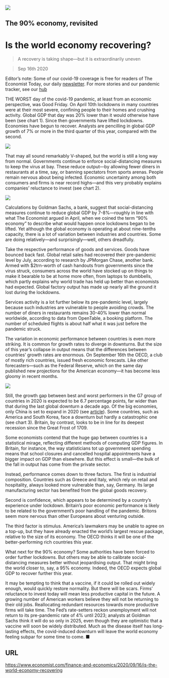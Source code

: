 ![](./images/20200919_FND001.jpg)

## The 90% economy, revisited

# Is the world economy recovering?

> A recovery is taking shape—but it is extraordinarily uneven

> Sep 16th 2020

Editor’s note: Some of our covid-19 coverage is free for readers of The Economist Today, our daily [newsletter](https://www.economist.com/https://my.economist.com/user#newsletter). For more stories and our pandemic tracker, see our [hub](https://www.economist.com//news/2020/03/11/the-economists-coverage-of-the-coronavirus)

THE WORST day of the covid-19 pandemic, at least from an economic perspective, was Good Friday. On April 10th lockdowns in many countries were at their most severe, confining people to their homes and crushing activity. Global GDP that day was 20% lower than it would otherwise have been (see chart 1). Since then governments have lifted lockdowns. Economies have begun to recover. Analysts are pencilling in global GDP growth of 7% or more in the third quarter of this year, compared with the second.



![](./images/20200919_FNC608.png)

That may all sound remarkably V-shaped, but the world is still a long way from normal. Governments continue to enforce social-distancing measures to keep the virus at bay. These reduce output—by allowing fewer diners in restaurants at a time, say, or banning spectators from sports arenas. People remain nervous about being infected. Economic uncertainty among both consumers and firms is near record highs—and this very probably explains companies’ reluctance to invest (see chart 2).



![](./images/20200919_FNC568.png)

Calculations by Goldman Sachs, a bank, suggest that social-distancing measures continue to reduce global GDP by 7-8%—roughly in line with what The Economist argued in April, when we coined the term “90% economy” to describe what would happen once lockdowns began to be lifted. Yet although the global economy is operating at about nine-tenths capacity, there is a lot of variation between industries and countries. Some are doing relatively—and surprisingly—well, others dreadfully.

Take the respective performance of goods and services. Goods have bounced back fast. Global retail sales had recovered their pre-pandemic level by July, according to research by JPMorgan Chase, another bank. Armed with $2trn-worth of cash handouts from governments since the virus struck, consumers across the world have stocked up on things to make it bearable to be at home more often, from laptops to dumbbells, which partly explains why world trade has held up better than economists had expected. Global factory output has made up nearly all the ground it lost during the lockdowns.

Services activity is a lot further below its pre-pandemic level, largely because such industries are vulnerable to people avoiding crowds. The number of diners in restaurants remains 30-40% lower than normal worldwide, according to data from OpenTable, a booking platform. The number of scheduled flights is about half what it was just before the pandemic struck.

The variation in economic performance between countries is even more striking. It is common for growth rates to diverge in downturns. But the size of this year’s collapse in output means that the differences between countries’ growth rates are enormous. On September 16th the OECD, a club of mostly rich countries, issued fresh economic forecasts. Like other forecasters—such as the Federal Reserve, which on the same day published new projections for the American economy—it has become less gloomy in recent months.



![](./images/20200919_FNC616_0.png)

Still, the growth gap between best and worst performers in the G7 group of countries in 2020 is expected to be 6.7 percentage points, far wider than that during the last global downturn a decade ago. Of the big economies, only China is set to expand in 2020 (see [article](https://www.economist.com//finance-and-economics/2020/09/19/what-is-fuelling-chinas-economic-recovery)). Some countries, such as America and South Korea, face a downturn but hardly a catastrophic one (see chart 3). Britain, by contrast, looks to be in line for its deepest recession since the Great Frost of 1709.

Some economists contend that the huge gap between countries is a statistical mirage, reflecting different methods of computing GDP figures. In Britain, for instance, the way statisticians tot up government spending means that school closures and cancelled hospital appointments have a bigger impact on GDP than elsewhere. But this effect is small—the bulk of the fall in output has come from the private sector.

Instead, performance comes down to three factors. The first is industrial composition. Countries such as Greece and Italy, which rely on retail and hospitality, always looked more vulnerable than, say, Germany. Its large manufacturing sector has benefited from the global goods recovery.

Second is confidence, which appears to be determined by a country’s experience under lockdown. Britain’s poor economic performance is likely to be related to the government’s poor handling of the pandemic. Britons seem more nervous than other Europeans about venturing outside.

The third factor is stimulus. America’s lawmakers may be unable to agree on a top-up, but they have already enacted the world’s largest rescue package, relative to the size of its economy. The OECD thinks it will be one of the better-performing rich countries this year.

What next for the 90% economy? Some authorities have been forced to order further lockdowns. But others may be able to calibrate social-distancing measures better without jeopardising output. That might bring the world closer to, say, a 95% economy. Indeed, the OECD expects global GDP to recover further this year.

It may be tempting to think that a vaccine, if it could be rolled out widely enough, would quickly restore normality. But there will be scars. Firms’ reluctance to invest today will mean less productive capital in the future. A growing number of American workers believe they will not be returning to their old jobs. Reallocating redundant resources towards more productive firms will take time. The Fed’s rate-setters reckon unemployment will not return to its pre-pandemic rate of 4% until 2023; analysts at Goldman Sachs think it will do so only in 2025, even though they are optimistic that a vaccine will soon be widely distributed. Much as the disease itself has long-lasting effects, the covid-induced downturn will leave the world economy feeling subpar for some time to come. ■

## URL

https://www.economist.com/finance-and-economics/2020/09/16/is-the-world-economy-recovering
